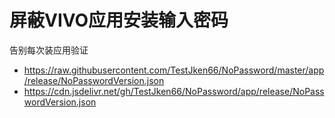 # 屏蔽VIVO应用安装输入密码

告别每次装应用验证


* https://raw.githubusercontent.com/TestJken66/NoPassword/master/app/release/NoPasswordVersion.json
* https://cdn.jsdelivr.net/gh/TestJken66/NoPassword/app/release/NoPasswordVersion.json
